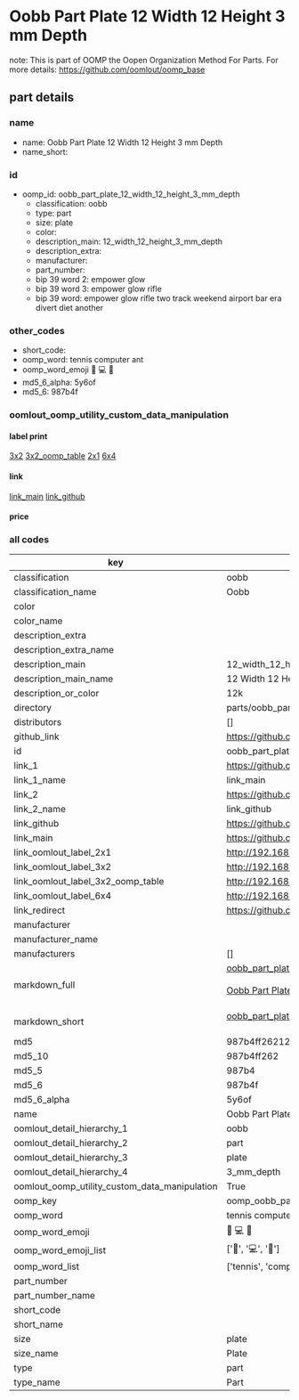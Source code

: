 # Oobb Part Plate 12 Width 12 Height 3 mm Depth  

note: This is part of OOMP the Oopen Organization Method For Parts. For more details: https://github.com/oomlout/oomp_base

##  part details
  







### name
* name: Oobb Part Plate 12 Width 12 Height 3 mm Depth
* name_short: 
### id
* oomp_id: oobb_part_plate_12_width_12_height_3_mm_depth
  * classification: oobb
  * type: part
  * size: plate
  * color: 
  * description_main: 12_width_12_height_3_mm_depth
  * description_extra: 
  * manufacturer: 
  * part_number: 
  * bip 39 word 2: empower glow
  * bip 39 word 3: empower glow rifle
  * bip 39 word: empower glow rifle two track weekend airport bar era divert diet another

### other_codes
* short_code: 
* oomp_word: tennis computer ant
* oomp_word_emoji :tennis: :computer: :ant:
* md5_6_alpha: 5y6of
* md5_6: 987b4f






### oomlout_oomp_utility_custom_data_manipulation
#### label print
[3x2](http://192.168.1.245:1112/?label=oomp%205y6of)
[3x2_oomp_table](http://192.168.1.108:1112/?label=oomp%205y6of)
[2x1](http://192.168.1.242:1112/?label=oomp%205y6of)
[6x4](http://192.168.1.55:1112/?label=oomp%205y6of)    

#### link

[link_main](https://github.com/oomlout/oomlout_oomp_version_1_messy/tree/main/parts/oobb_part_plate_12_width_12_height_3_mm_depth) [link_github](https://github.com/oomlout/oomlout_oomp_version_1_messy/tree/main/parts/oobb_part_plate_12_width_12_height_3_mm_depth)                             

#### price







### all codes 
| key | value |  
| --- | --- |  
| classification | oobb |  
| classification_name | Oobb |  
| color |  |  
| color_name |  |  
| description_extra |  |  
| description_extra_name |  |  
| description_main | 12_width_12_height_3_mm_depth |  
| description_main_name | 12 Width 12 Height 3 mm Depth |  
| description_or_color | 12k |  
| directory | parts/oobb_part_plate_12_width_12_height_3_mm_depth |  
| distributors | [] |  
| github_link | https://github.com/oomlout/oomlout_oomp_part_src/tree/main/parts/oobb_part_plate_12_width_12_height_3_mm_depth |  
| id | oobb_part_plate_12_width_12_height_3_mm_depth |  
| link_1 | https://github.com/oomlout/oomlout_oomp_version_1_messy/tree/main/parts/oobb_part_plate_12_width_12_height_3_mm_depth |  
| link_1_name | link_main |  
| link_2 | https://github.com/oomlout/oomlout_oomp_version_1_messy/tree/main/parts/oobb_part_plate_12_width_12_height_3_mm_depth |  
| link_2_name | link_github |  
| link_github | https://github.com/oomlout/oomlout_oomp_version_1_messy/tree/main/parts/oobb_part_plate_12_width_12_height_3_mm_depth |  
| link_main | https://github.com/oomlout/oomlout_oomp_version_1_messy/tree/main/parts/oobb_part_plate_12_width_12_height_3_mm_depth |  
| link_oomlout_label_2x1 | http://192.168.1.242:1112/?label=oomp%205y6of |  
| link_oomlout_label_3x2 | http://192.168.1.245:1112/?label=oomp%205y6of |  
| link_oomlout_label_3x2_oomp_table | http://192.168.1.108:1112/?label=oomp%205y6of |  
| link_oomlout_label_6x4 | http://192.168.1.55:1112/?label=oomp%205y6of |  
| link_redirect | https://github.com/oomlout/oomlout_oomp_version_1_messy/tree/main/parts/oobb_part_plate_12_width_12_height_3_mm_depth |  
| manufacturer |  |  
| manufacturer_name |  |  
| manufacturers | [] |  
| markdown_full | [oobb_part_plate_12_width_12_height_3_mm_depth](none)<br>[](none)<br>[Oobb Part Plate 12 Width 12 Height 3 Mm Depth](none)<br><br> |  
| markdown_short | [oobb_part_plate_12_width_12_height_3_mm_depth](none)<br><br> |  
| md5 | 987b4ff2621260b3e4734ebb7358f248 |  
| md5_10 | 987b4ff262 |  
| md5_5 | 987b4 |  
| md5_6 | 987b4f |  
| md5_6_alpha | 5y6of |  
| name | Oobb Part Plate 12 Width 12 Height 3 mm Depth |  
| oomlout_detail_hierarchy_1 | oobb |  
| oomlout_detail_hierarchy_2 | part |  
| oomlout_detail_hierarchy_3 | plate |  
| oomlout_detail_hierarchy_4 | 3_mm_depth |  
| oomlout_oomp_utility_custom_data_manipulation | True |  
| oomp_key | oomp_oobb_part_plate_12_width_12_height_3_mm_depth |  
| oomp_word | tennis computer ant |  
| oomp_word_emoji | :tennis: :computer: :ant: |  
| oomp_word_emoji_list | [':tennis:', ':computer:', ':ant:'] |  
| oomp_word_list | ['tennis', 'computer', 'ant'] |  
| part_number |  |  
| part_number_name |  |  
| short_code |  |  
| short_name |  |  
| size | plate |  
| size_name | Plate |  
| type | part |  
| type_name | Part |  
